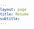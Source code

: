 ```yaml
---
layout: page
title: Resume
subtitle:
---
```


<html lang="en">
<head>
    <meta charset="UTF-8">
    <meta name="viewport" content="width=device-width, initial-scale=1.0">
    <title>RESUME PDF in HTML</title>
    <style>
        body, html {
            height: 100%;
            margin: 0;
            padding: 0;
            font-family: Arial, sans-serif;
        }

        .container {
            display: flex;
            flex-direction: column;
            align-items: center;
            justify-content: center;
            height: 100%;
            padding: 10px;
            box-sizing: border-box;
        }

        .pdf {
            width: 100%;
            max-width: 1000px;
            aspect-ratio: 4 / 3;
            border: 1px solid #ccc;
        }

        h1, h3 {
            text-align: center;
            margin: 10px 0;
        }

        h1 {
            color: green;
        }

        @media (max-width: 1000px) {
            .pdf {
                width: 100%;
                height: auto;
            }
        }
    </style>

</head>
<body>
    <div class="container">
        <object class="pdf" data="/assets/pdf/Resume_Emerald_PHH_010824.pdf" type="application/pdf">
            <p>Your browser does not support PDFs. Please download the PDF to view it: <a href="/assets/pdf/Resume_Emerald_PHH_010824.pdf">Download PDF</a>.</p>
        </object>
    </div>
</body>
</html>
<!-- Full: https://github.com/EmeraldPhyu/emeraldphyu.github.io/blob/master/assets/pdf/Resume_Emerald_PHH_010824.pdf -->
<!-- Test: PDF "https://media.geeksforgeeks.org/wp-content/cdn-uploads/20210101201653/PDF.pdf" -->
